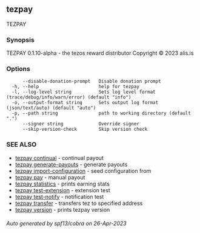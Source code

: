 ## tezpay

TEZPAY

### Synopsis

TEZPAY 0.1.10-alpha - the tezos reward distributor
Copyright © 2023 alis.is


### Options

```
      --disable-donation-prompt   Disable donation prompt
  -h, --help                      help for tezpay
  -l, --log-level string          Sets log level format (trace/debug/info/warn/error) (default "info")
  -o, --output-format string      Sets output log format (json/text/auto) (default "auto")
  -p, --path string               path to working directory (default ".")
      --signer string             Override signer
      --skip-version-check        Skip version check
```

### SEE ALSO

* [tezpay continual](tezpay_continual.md)	 - continual payout
* [tezpay generate-payouts](tezpay_generate-payouts.md)	 - generate payouts
* [tezpay import-configuration](tezpay_import-configuration.md)	 - seed configuration from
* [tezpay pay](tezpay_pay.md)	 - manual payout
* [tezpay statistics](tezpay_statistics.md)	 - prints earning stats
* [tezpay test-extension](tezpay_test-extension.md)	 - extension test
* [tezpay test-notify](tezpay_test-notify.md)	 - notification test
* [tezpay transfer](tezpay_transfer.md)	 - transfers tez to specified address
* [tezpay version](tezpay_version.md)	 - prints tezpay version

###### Auto generated by spf13/cobra on 26-Apr-2023
